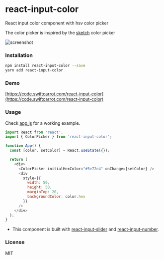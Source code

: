 # react-input-color

React input color component with hsv color picker

The color picker is inspired by the [sketch](https://www.sketchapp.com/) color picker

![screenshot](https://raw.githubusercontent.com/wangzuo/react-input-color/master/screenshot.png)

### Installation

```sh
npm install react-input-color --save
yarn add react-input-color
```

### Demo

[https://code.swiftcarrot.com/react-input-color](https://code.swiftcarrot.com/react-input-color)

### Usage

Check [app.js](https://github.com/wangzuo/react-input-color/blob/master/example/app.js) for a working example.

```javascript
import React from 'react';
import { ColorPicker } from 'react-input-color';

function App() {
  const [color, setColor] = React.useState({});

  return (
    <div>
      <ColorPicker initialHexColor="#5e72e4" onChange={setColor} />
      <div
        style={{
          width: 50,
          height: 50,
          marginTop: 20,
          backgroundColor: color.hex
        }}
      />
    </div>
  );
}
```

- This component is built with [react-input-slider](https://github.com/wangzuo/react-input-slider) and [react-input-number](https://github.com/wangzuo/react-input-number).

### License

MIT
